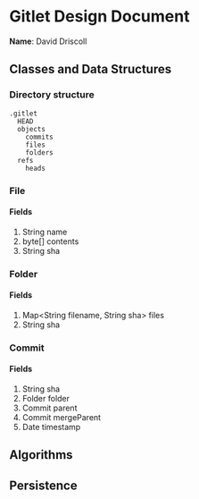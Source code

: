 # Gitlet Design Document

**Name**: David Driscoll

## Classes and Data Structures

### Directory structure

```
.gitlet
  HEAD
  objects
    commits
    files
    folders
  refs
    heads
```

### File

#### Fields

1. String name
2. byte[] contents
2. String sha


### Folder

#### Fields

1. Map<String filename, String sha> files
2. String sha

### Commit

#### Fields

1. String sha
2. Folder folder 
3. Commit parent
4. Commit mergeParent
5. Date timestamp


## Algorithms

## Persistence

